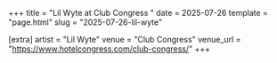 +++
title = "Lil Wyte at Club Congress "
date = 2025-07-26
template = "page.html"
slug = "2025-07-26-lil-wyte"

[extra]
artist = "Lil Wyte"
venue = "Club Congress"
venue_url = "https://www.hotelcongress.com/club-congress/"
+++
